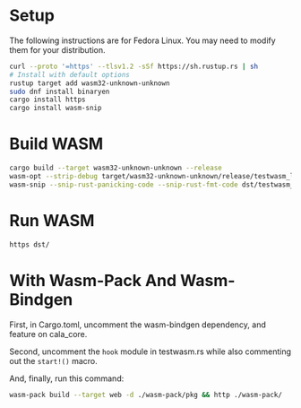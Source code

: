 # Setup
The following instructions are for Fedora Linux.  You may need to modify them
for your distribution.

```bash
curl --proto '=https' --tlsv1.2 -sSf https://sh.rustup.rs | sh
# Install with default options
rustup target add wasm32-unknown-unknown
sudo dnf install binaryen
cargo install https
cargo install wasm-snip
```

# Build WASM
```bash
cargo build --target wasm32-unknown-unknown --release
wasm-opt --strip-debug target/wasm32-unknown-unknown/release/testwasm_lib.wasm -o dst/testwasm_lib.wasm
wasm-snip --snip-rust-panicking-code --snip-rust-fmt-code dst/testwasm_lib.wasm -o dst/testwasm_lib.wasm
```

# Run WASM
```bash
https dst/
```

# With Wasm-Pack And Wasm-Bindgen
First, in Cargo.toml, uncomment the wasm-bindgen dependency, and feature on
cala\_core.

Second, uncomment the `hook` module in testwasm.rs while also commenting out the
`start!()` macro.

And, finally, run this command:

```bash
wasm-pack build --target web -d ./wasm-pack/pkg && http ./wasm-pack/
```
